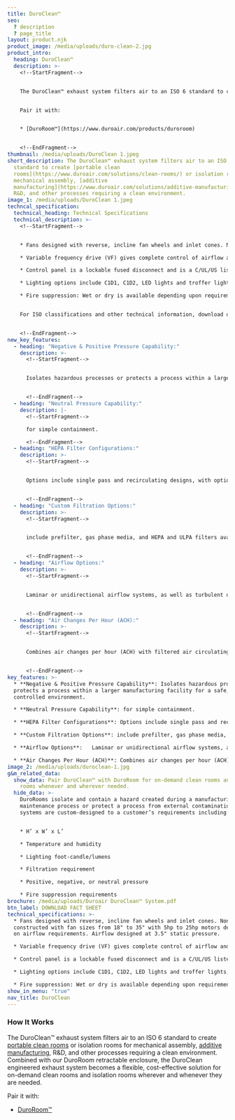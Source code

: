 ```yaml
---
title: DuroClean™
seo:
  ? description
  ? page_title
layout: product.njk
product_image: /media/uploads/duro-clean-2.jpg
product_intro:
  heading: DuroClean™
  description: >-
    <!--StartFragment-->


    The DuroClean™ exhaust system filters air to an ISO 6 standard to create [portable clean rooms](https://www.duroair.com/solutions/clean-rooms/) or isolation rooms for mechanical assembly, [additive manufacturing](https://www.duroair.com/solutions/additive-manufacturing/), R&D, and other processes requiring a clean environment. Combined with our DuroRoom retractable enclosure, the DuroClean engineered exhaust system becomes a flexible, cost-effective solution for on-demand clean rooms and isolation rooms wherever and whenever they are needed.


    Pair it with:


    * [DuroRoom™](https://www.duroair.com/products/duroroom)


    <!--EndFragment-->
thumbnail: /media/uploads/DuroClean 1.jpeg
short_description: The DuroClean™ exhaust system filters air to an ISO 6
  standard to create [portable clean
  rooms](https://www.duroair.com/solutions/clean-rooms/) or isolation rooms for
  mechanical assembly, [additive
  manufacturing](https://www.duroair.com/solutions/additive-manufacturing/),
  R&D, and other processes requiring a clean environment.
image_1: /media/uploads/DuroClean 1.jpeg
techncal_specification:
  technical_heading: Technical Specifications
  technical_description: >-
    <!--StartFragment-->


    * Fans designed with reverse, incline fan wheels and inlet cones. Non-sparking constructed with fan sizes from 18" to 35" with 5hp to 25hp motors dependent on airflow requirements. Airflow designed at 3.5" static pressure.

    * Variable frequency drive (VF) gives complete control of airflow and doubles as a soft starter to eliminate the need for a motor starter.

    * Control panel is a lockable fused disconnect and is a C/UL/US listed panel, with an on/off, speed dial control. Prewired. Options include a customized HMI interface. Customer supplies building power.

    * Lighting options include C1D1, C1D2, LED lights and troffer lights, depending upon requirements.

    * Fire suppression: Wet or dry is available depending upon requirements. Wet for non-retracting only.


    For ISO classifications and other technical information, download our DuroClean fact sheet!


    <!--EndFragment-->
new_key_features:
  - heading: "Negative & Positive Pressure Capability:"
    description: >-
      <!--StartFragment-->


      Isolates hazardous processes or protects a process within a larger manufacturing facility for a safe, controlled environment.


      <!--EndFragment-->
  - heading: "Neutral Pressure Capability:"
    description: |-
      <!--StartFragment-->

      for simple containment.

      <!--EndFragment-->
  - heading: "HEPA Filter Configurations:"
    description: >-
      <!--StartFragment-->


      Options include single pass and recirculating designs, with options for cooling and heating and dehumidification.


      <!--EndFragment-->
  - heading: "Custom Filtration Options:"
    description: >-
      <!--StartFragment-->


      include prefilter, gas phase media, and HEPA and ULPA filters available in 99.97 and 99.99% efficiencies with options for UV light.


      <!--EndFragment-->
  - heading: "Airflow Options:"
    description: >-
      <!--StartFragment-->


      Laminar or unidirectional airflow systems, as well as turbulent or non-unidirectional airflow systems.


      <!--EndFragment-->
  - heading: "Air Changes Per Hour (ACH):"
    description: >-
      <!--StartFragment-->


      Combines air changes per hour (ACH) with filtered air circulating into the cleanroom many times per hour (designed to meet ISO classifications).


      <!--EndFragment-->
key_features: >-
  * **Negative & Positive Pressure Capability**: Isolates hazardous processes or
  protects a process within a larger manufacturing facility for a safe,
  controlled environment.

  * **Neutral Pressure Capability**: for simple containment.  

  * **HEPA Filter Configurations**: Options include single pass and recirculating designs, with options for cooling and heating and dehumidification.

  * **Custom Filtration Options**: include prefilter, gas phase media, and HEPA and ULPA filters available in 99.97 and 99.99% efficiencies with options for UV light.

  * **Airflow Options**:   Laminar or unidirectional airflow systems, as well as turbulent or non-unidirectional airflow systems.

  * **Air Changes Per Hour (ACH)**: Combines air changes per hour (ACH) with filtered air circulating into the cleanroom many times per hour (designed to meet ISO classifications).
image_2: /media/uploads/duroclean-1.jpg
g&m_related_data:
  show_data: Pair DuroClean™ with DuroRoom for on-demand clean rooms and isolation
    rooms whenever and wherever needed.
  hide_data: >-
    DuroRooms isolate and contain a hazard created during a manufacturing and
    maintenance process or protect a process from external contamination. All
    systems are custom-designed to a customer’s requirements including:


    * H’ x W’ x L’

    * Temperature and humidity

    * Lighting foot-candle/lumens

    * Filtration requirement

    * Positive, negative, or neutral pressure

    * Fire suppression requirements
brochure: /media/uploads/Duroair DuroClean™ System.pdf
btn_label: DOWNLOAD FACT SHEET
technical_specifications: >-
  * Fans designed with reverse, incline fan wheels and inlet cones. Non-sparking
  constructed with fan sizes from 18" to 35" with 5hp to 25hp motors dependent
  on airflow requirements. Airflow designed at 3.5" static pressure.

  * Variable frequency drive (VF) gives complete control of airflow and doubles as a soft starter to eliminate the need for a motor starter.

  * Control panel is a lockable fused disconnect and is a C/UL/US listed panel, with an on/off, speed dial control. Prewired. Options include a customized HMI interface. Customer supplies building power.  

  * Lighting options include C1D1, C1D2, LED lights and troffer lights, depending upon requirements.

  * Fire suppression: Wet or dry is available depending upon requirements. Wet for non-retracting only.
show_in_menu: "true"
nav_title: DuroClean
---
```

### How It Works

The DuroClean™ exhaust system filters air to an ISO 6 standard to create [portable clean rooms](/solutions/clean-rooms/) or isolation rooms for mechanical assembly, [additive manufacturing](/solutions/additive-manufacturing/), R&D, and other processes requiring a clean environment. Combined with our DuroRoom retractable enclosure, the DuroClean engineered exhaust system becomes a flexible, cost-effective solution for on-demand clean rooms and isolation rooms wherever and whenever they are needed.

Pair it with:

* [DuroRoom™](/products/duroroom)